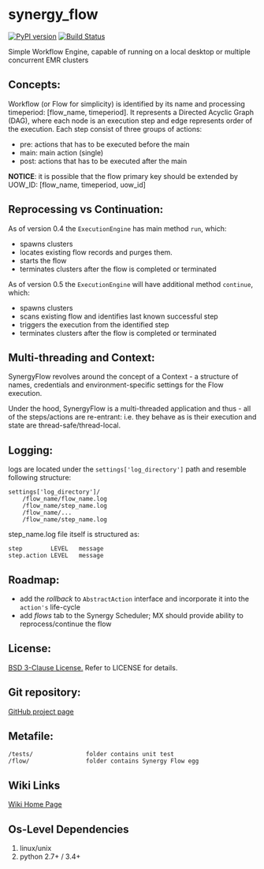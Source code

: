 # synergy_flow

[![PyPI version](https://img.shields.io/pypi/v/synergy_flow.svg)](https://pypi.python.org/pypi/synergy_flow)
[![Build Status](https://travis-ci.org/mushkevych/synergy_flow.svg?branch=master)](https://travis-ci.org/mushkevych/synergy_flow)

Simple Workflow Engine, capable of running on a local desktop or multiple concurrent EMR clusters

Concepts:
---------

Workflow (or Flow for simplicity) is identified by its name and processing timeperiod: [flow_name, timeperiod].
It represents a Directed Acyclic Graph (DAG), where each node is an execution step and edge
represents order of the execution. Each step consist of three groups of actions:
- pre: actions that has to be executed before the main
- main: main action (single)
- post: actions that has to be executed after the main

**NOTICE**: it is possible that the flow primary key should be extended by UOW_ID:
[flow_name, timeperiod, uow_id]


Reprocessing vs Continuation:
---------

As of version 0.4 the `ExecutionEngine` has main method `run`, which:
- spawns clusters
- locates existing flow records and purges them.
- starts the flow
- terminates clusters after the flow is completed or terminated

As of version 0.5 the `ExecutionEngine` will have additional method `continue`, which:
- spawns clusters
- scans existing flow and identifies last known successful step
- triggers the execution from the identified step
- terminates clusters after the flow is completed or terminated


Multi-threading and Context:
---------

SynergyFlow revolves around the concept of a Context - a structure of names,
credentials and environment-specific settings for the Flow execution.

Under the hood, SynergyFlow is a multi-threaded application and thus - all of the steps/actions are re-entrant:
i.e. they behave as is their execution and state are thread-safe/thread-local.


Logging:
---------

logs are located under the `settings['log_directory']` path and resemble following structure:

    settings['log_directory']/
        /flow_name/flow_name.log
        /flow_name/step_name.log
        /flow_name/...
        /flow_name/step_name.log

step_name.log file itself is structured as:

    step        LEVEL   message
    step.action LEVEL   message


Roadmap:
---------

- add the *rollback* to `AbstractAction` interface and incorporate it into the `action's` life-cycle
- add *flows* tab to the Synergy Scheduler; MX should provide ability to reprocess/continue the flow

License:
---------

[BSD 3-Clause License.](http://en.wikipedia.org/wiki/BSD_licenses#3-clause_license_.28.22Revised_BSD_License.22.2C_.22New_BSD_License.22.2C_or_.22Modified_BSD_License.22.29)
Refer to LICENSE for details.


Git repository:
---------
[GitHub project page](https://github.com/mushkevych/synergy_flow)


Metafile:
---------

    /tests/               folder contains unit test
    /flow/                folder contains Synergy Flow egg


Wiki Links
---------
[Wiki Home Page](https://github.com/mushkevych/synergy_flow/wiki)


Os-Level Dependencies
---------
1. linux/unix
1. python 2.7+ / 3.4+
